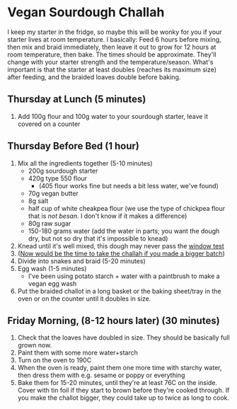 # Vegan Sourdough Challah

I keep my starter in the fridge, so maybe this will be wonky for you if your starter lives at room temperature.
I basically: Feed 6 hours before mixing, then mix and braid immediately, then leave it out to grow for 12 hours at room temperature, then bake. 
The times should be approximate. They'll change with your starter strength and the temperature/season. What's important is that the starter at least doubles (reaches its maximum size) after feeding, and the braided loaves double before baking.

## Thursday at Lunch (5 minutes)

1. Add 100g flour and 100g water to your sourdough starter, leave it covered on a counter

## Thursday Before Bed (1 hour)

1. Mix all the ingredients together (5-10 minutes)
   - 200g sourdough starter
   - 420g type 550 flour
     - (405 flour works fine but needs a bit less water, we've found)
   - 70g vegan butter
   - 8g salt
   - half cup of white cheakpea flour (we use the type of chickpea flour that is *not besan*. I don't know if it makes a difference)
   - 80g raw sugar
   - 150-180 grams water (add the water in parts; you want the dough dry, but not so dry that it's impossible to knead)
2. Knead until it's well mixed, this dough may never pass the [window test](https://github.com/emgrasmeder/recipes/assets/8107614/955438ae-c920-46d6-9fdf-7b7c9881d0f8)
3. ([Now would be the time to take the challah if you made a bigger batch](https://www.myjewishlearning.com/recipe/taking-challah/))
4. Divide into snakes and braid (5-20 minutes)
5. Egg wash (1-5 minutes)
   - I've been using potato starch + water with a paintbrush to make a vegan egg wash
6. Put the braided challot in a long basket or the baking sheet/tray in the oven or on the counter until it doubles in size.

## Friday Morning, (8-12 hours later) (30 minutes)

1. Check that the loaves have doubled in size. They should be basically full grown now.
2. Paint them with some more water+starch 
3. Turn on the oven to 190C
4. When the oven is ready, paint them one more time with starchy water, then dress them with e.g. sesame or poppy or everything
5. Bake them for 15-20 minutes, until they're at least 76C on the inside. Cover with tin foil if they start to brown before they're cooked through. If you make the challot bigger, they could take up to twice as long to cook.
